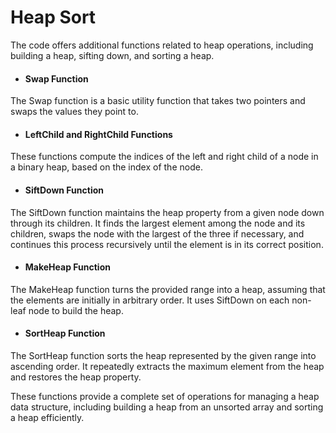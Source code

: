# Heap Sort

The code offers additional functions related to heap operations, including building a heap, sifting down, and sorting a heap.

* #### Swap Function
The Swap function is a basic utility function that takes two pointers and swaps the values they point to.

* #### LeftChild and RightChild Functions
These functions compute the indices of the left and right child of a node in a binary heap, based on the index of the node.

* #### SiftDown Function
The SiftDown function maintains the heap property from a given node down through its children. It finds the largest element among the node and its children, swaps the node with the largest of the three if necessary, and continues this process recursively until the element is in its correct position.

* #### MakeHeap Function
The MakeHeap function turns the provided range into a heap, assuming that the elements are initially in arbitrary order. It uses SiftDown on each non-leaf node to build the heap.

* #### SortHeap Function
The SortHeap function sorts the heap represented by the given range into ascending order. It repeatedly extracts the maximum element from the heap and restores the heap property.

These functions provide a complete set of operations for managing a heap data structure, including building a heap from an unsorted array and sorting a heap efficiently.
